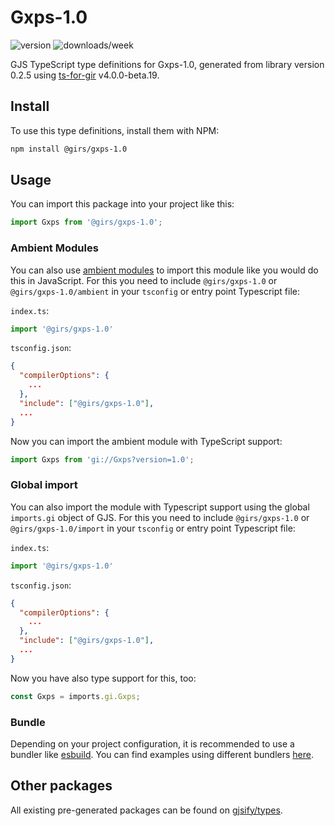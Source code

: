 
# Gxps-1.0

![version](https://img.shields.io/npm/v/@girs/gxps-1.0)
![downloads/week](https://img.shields.io/npm/dw/@girs/gxps-1.0)


GJS TypeScript type definitions for Gxps-1.0, generated from library version 0.2.5 using [ts-for-gir](https://github.com/gjsify/ts-for-gir) v4.0.0-beta.19.


## Install

To use this type definitions, install them with NPM:
```bash
npm install @girs/gxps-1.0
```

## Usage

You can import this package into your project like this:
```ts
import Gxps from '@girs/gxps-1.0';
```

### Ambient Modules

You can also use [ambient modules](https://github.com/gjsify/ts-for-gir/tree/main/packages/cli#ambient-modules) to import this module like you would do this in JavaScript.
For this you need to include `@girs/gxps-1.0` or `@girs/gxps-1.0/ambient` in your `tsconfig` or entry point Typescript file:

`index.ts`:
```ts
import '@girs/gxps-1.0'
```

`tsconfig.json`:
```json
{
  "compilerOptions": {
    ...
  },
  "include": ["@girs/gxps-1.0"],
  ...
}
```

Now you can import the ambient module with TypeScript support: 

```ts
import Gxps from 'gi://Gxps?version=1.0';
```

### Global import

You can also import the module with Typescript support using the global `imports.gi` object of GJS.
For this you need to include `@girs/gxps-1.0` or `@girs/gxps-1.0/import` in your `tsconfig` or entry point Typescript file:

`index.ts`:
```ts
import '@girs/gxps-1.0'
```

`tsconfig.json`:
```json
{
  "compilerOptions": {
    ...
  },
  "include": ["@girs/gxps-1.0"],
  ...
}
```

Now you have also type support for this, too:

```ts
const Gxps = imports.gi.Gxps;
```

### Bundle

Depending on your project configuration, it is recommended to use a bundler like [esbuild](https://esbuild.github.io/). You can find examples using different bundlers [here](https://github.com/gjsify/ts-for-gir/tree/main/examples).

## Other packages

All existing pre-generated packages can be found on [gjsify/types](https://github.com/gjsify/types).

